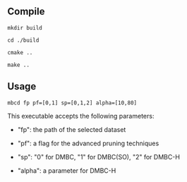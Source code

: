 ## Compile

``
mkdir build
``

``
cd ./build
``

``
cmake ..
``

``
make ..
``

## Usage

``
mbcd fp pf=[0,1] sp=[0,1,2] alpha=[10,80]
``

This executable accepts the following parameters:

- "fp": the path of the selected dataset

- "pf": a flag for the advanced pruning techniques

- "sp": "0" for DMBC, "1" for DMBC(SO), "2" for DMBC-H

- "alpha": a parameter for DMBC-H
